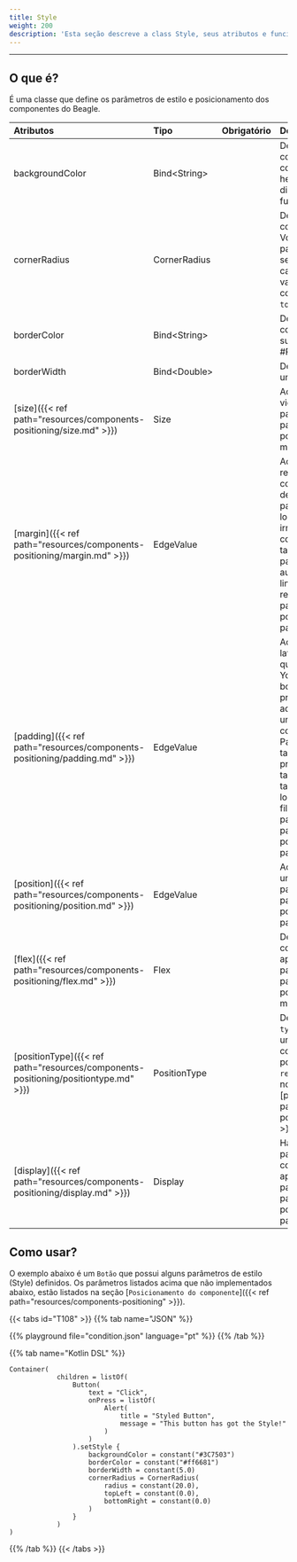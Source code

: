 ```yaml
---
title: Style
weight: 200
description: 'Esta seção descreve a class Style, seus atributos e funcionalidades'
---
```


---
## O que é?

É uma classe que define os parâmetros de estilo e posicionamento dos componentes do Beagle.

| Atributos | Tipo | Obrigatório | Definição |
| :-------- | :--- | :---------: | :-------- |
| backgroundColor | Bind\<String\> | | Define a cor de fundo em um componente. Deve ser listado com um formato de cor hexadecimal. Por exemplo, digite "#FFFFFF" para um fundo BRANCO. |
| cornerRadius | CornerRadius | | Define se o canto do componente é arredondado. Você pode definir um valor para o parâmetro `radius` que será aplicado a todos os cantos ou pode definir um valor para cada um dos cantos, como` topLeft`, `bottomLeft`,` topRight` e `bottomRight` |
| borderColor | Bind\<String\> | | Define a cor da borda de um componente. Formatos suportados: #RRGGBBAA e #RGBA. |
| borderWidth | Bind\<Double\> | | Define a largura da borda de um componente.
| [size]({{< ref path="resources/components-positioning/size.md" >}}) |Size | | Adiciona um tamanho a uma view. Clique no link do parâmetro [size]({{< ref path="resources/components-positioning/size.md" >}}) para mais detalhes.
| [margin]({{< ref path="resources/components-positioning/margin.md" >}})| EdgeValue | | Adiciona espaçamento ao redor de um componente. Um componente com margem se deslocará dos limites de seu pai, mas também deslocará a localização de quaisquer irmãos. A margem de um componente contribui para o tamanho total de seu pai, se o pai for dimensionado automaticamente. Clique no link do parâmetro [margin]({{< ref path="resources/components-positioning/margin.md" >}}) para mais detalhes. |
| [padding]({{< ref path="resources/components-positioning/padding.md" >}}) | EdgeValue | | Adiciona um espaço interno as laterais de um componente ao qual é aplicado. O `padding` no Yoga atua como se fosse um box-sizing: border-box. O preenchimento não será adicionado ao tamanho total de um elemento se ele tiver um conjunto de tamanho explícito. Para visualizações com tamanho automático, o preenchimento aumentará o tamanho do componente e também deslocará a localização de quaisquer filhos. Clique no link do parâmetro [padding]({{< ref path="resources/components-positioning/padding.md" >}}) para mais detalhes.
| [position]({{< ref path="resources/components-positioning/position.md" >}}) | EdgeValue | | Adiciona espaço a posição de um componente. Clique no parâmetro [position]({{< ref path="resources/components-positioning/position.md" >}}) para mais detalhes.|
| [flex]({{< ref path="resources/components-positioning/flex.md" >}}) | Flex | | Define a propriedade `flex` no componente em que é aplicado. Clique no link do parâmetro [flex]({{< ref path="resources/components-positioning/flex.md" >}}) para mais detalhes |
| [positionType]({{< ref path="resources/components-positioning/positiontype.md" >}}) | PositionType | | Define a propriedade `position type` para definir a relação de um componente com seus componentes-parentes. Ele pode ser definido como `relative` ou `absolute`. Clique no link do parâmetro [positionType]({{< ref path="resources/components-positioning/positiontype.md" >}}) para mais detalhes.|
| [display]({{< ref path="resources/components-positioning/display.md" >}}) | Display | | Habilita a propriedade `flex` para todos os filhos diretos do componente em que é aplicado. Clique no link do parêmtro [display]({{< ref path="resources/components-positioning/display.md" >}}) para mais detalhes.

## Como usar?

O exemplo abaixo é um `Botão` que possui alguns parâmetros de estilo (Style) definidos. Os parâmetros listados acima que não implementados abaixo, estão listados na seção [`Posicionamento do componente`]({{< ref path="resources/components-positioning" >}}).

{{< tabs id="T108" >}}
{{% tab name="JSON" %}}

<!-- json-playground:condition.json
{
  "_beagleComponent_":"beagle:screenComponent",
  "child":{
    "_beagleComponent_":"beagle:container",
    "children":[
      {
        "_beagleComponent_":"beagle:button",
        "text":"Click",
        "onPress":[
          {
            "_beagleAction_":"beagle:alert",
            "title":"Styled Button",
            "message":"This button has got the Style!"
          }
        ],
        "style":{
          "backgroundColor":"#3C7503",
          "cornerRadius":{
            "radius":20,
            "topLeft":0,
            "bottomRight":0
          },
          "borderColor":"#ff6681",
          "borderWidth":5,
          "size":{
            
          },
          "flex":{
            
          }
        }
      }
    ]
  }
}
-->

{{% playground file="condition.json" language="pt" %}}
{{% /tab %}}

{{% tab name="Kotlin DSL" %}}

```text
Container(
            children = listOf(
                Button(
                    text = "Click",
                    onPress = listOf(
                        Alert(
                            title = "Styled Button",
                            message = "This button has got the Style!"
                        )
                    )
                ).setStyle {
                    backgroundColor = constant("#3C7503")
                    borderColor = constant("#ff6681")
                    borderWidth = constant(5.0)
                    cornerRadius = CornerRadius(
                        radius = constant(20.0),
                        topLeft = constant(0.0),
                        bottomRight = constant(0.0)
                    )
                }
            )
)

```

{{% /tab %}}
{{< /tabs >}}


